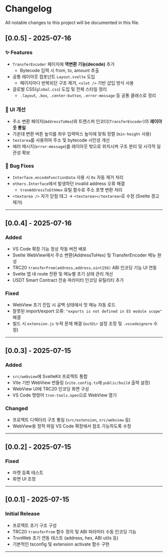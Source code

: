 # Changelog

All notable changes to this project will be documented in this file.

## [0.0.5] - 2025-07-16

### ✨ Features

- `TransferEncoder` 페이지에 **역변환 기능(decode)** 추가
  - Bytecode 입력 시 from, to, amount 추출
- 공통 레이아웃 컴포넌트 `Layout.svelte` 도입
  - 페이지마다 반복되던 구조 제거, `<slot />` 기반 삽입 방식 사용
- 글로벌 CSS(`global.css`) 도입 및 전체 스타일 정리
  - `.layout`, `.box`, `.center-button`, `.error-message` 등 공통 클래스로 정리

### 💄 UI 개선

- 주소 변환 페이지(`AddressToHex`)와 트랜스퍼 인코더(`TransferEncoder`)의 **레이아웃 통일**
- 가운데 변환 버튼 높이를 좌우 입력박스 높이에 맞춰 정렬 (`min-height` 사용)
- `textarea`를 사용하여 주소 및 bytecode 시인성 개선
- 에러 메시지(`error-message`)를 레이아웃 밖으로 위치시켜 구조 분리 및 시각적 일관성 확보

### 🐛 Bug Fixes

- `Interface.encodeFunctionData` 사용 시 `0x` 자동 제거 처리
- `ethers.Interface`에서 발생하던 invalid address 오류 해결
  - `tronAddressToEthHex` 유틸 함수로 주소 포맷 변환 처리
- `<textarea />` 자가 닫힘 태그 → `<textarea></textarea>`로 수정 (Svelte 경고 제거)

---

## [0.0.4] - 2025-07-16

### Added

- VS Code 확장 기능 정상 작동 버전 배포
- Svelte WebView에서 주소 변환(AddressToHex) 및 TransferEncoder 메뉴 완성
- TRC20 `transferFrom(address,address,uint256)` ABI 인코딩 기능 UI 연동
- Svelte 앱 내 route 전환 및 메뉴별 초기 상태 관리 개선
- USDT Smart Contract 전송 파라미터 인코딩 유틸리티 추가

### Fixed

- WebView 초기 진입 시 공백 상태에서 첫 메뉴 자동 로드
- 잘못된 import/export 오류: `"exports is not defined in ES module scope"` 해결
- 빌드 시 `extension.js` 누락 문제 해결 (`outDir` 설정 조정 및 `.vscodeignore` 수정)

---

## [0.0.3] - 2025-07-15

### Added

- `src/webview`에 SvelteKit 프로젝트 통합
- Vite 기반 WebView 번들링 (`vite.config.ts`에 `public/build` 출력 설정)
- WebView UI에 TRC20 인코딩 화면 구성
- VS Code 명령어 `tron-tools.open`으로 WebView 열기

### Changed

- 프로젝트 디렉터리 구조 통일 (`src/extension`, `src/webview` 등)
- WebView용 정적 파일 VS Code 확장에서 참조 가능하도록 수정

---

## [0.0.2] - 2025-07-15

### Fixed

- 마켓 등록 테스트
- 화면 UI 조정

---

## [0.0.1] - 2025-07-15

### Initial Release

- 프로젝트 초기 구조 구성
- TRC20 `transferFrom` 함수 정의 및 ABI 파라미터 수동 인코딩 기능
- TronWeb 초기 연동 테스트 (address, hex, ABI utils 등)
- 기본적인 tsconfig 및 extension activate 함수 구현

---
